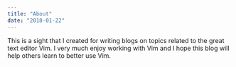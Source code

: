 ```yaml
---
title: "About"
date: "2018-01-22"
---
```


This is a sight that I created for writing blogs on topics related to the
great text editor Vim. I very much enjoy working with Vim and I hope this
blog will help others learn to better use Vim.
